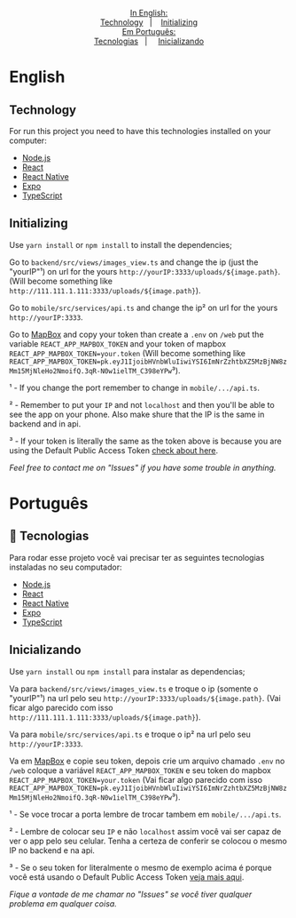 <p align="center">
  <a href="#-English:">In English:</a><br>
  <a href="#-Technology">Technology</a>&nbsp;&nbsp;&nbsp;|&nbsp;&nbsp;&nbsp;
  <a href="#-Initializing">Initializing</a><br>
  <a href="#-Português:">Em Português:</a><br>
  <a href="#Tecnologias">Tecnologias</a>&nbsp;&nbsp;&nbsp;|&nbsp;&nbsp;&nbsp;&nbsp;
  <a href="#-Inicializando">Inicializando</a>
</p>

# English

## Technology

For run this project you need to have this technologies installed on your computer:

- [Node.js]
- [React]
- [React Native]
- [Expo]
- [TypeScript]

## Initializing

Use ``yarn install`` or ``npm install`` to install the dependencies;

Go to ``backend/src/views/images_view.ts`` and change the ip (just the "yourIP"¹) on url for the yours ``http://yourIP:3333/uploads/${image.path}``. (Will become something like `http://111.111.1.111:3333/uploads/${image.path}`).

Go to ``mobile/src/services/api.ts`` and change the ip² on url for the yours ``http://yourIP:3333``.

Go to [MapBox][accmap] and copy your token than create a ``.env`` on ``/web`` put the variable ``REACT_APP_MAPBOX_TOKEN`` and your token of mapbox ``REACT_APP_MAPBOX_TOKEN=your.token`` (Will become something like ``REACT_APP_MAPBOX_TOKEN=pk.eyJ1IjoibHVnbWluIiwiYSI6ImNrZzhtbXZ5MzBjNW8zMm15MjNleHo2NmoifQ.3qR-N0w1ielTM_C398eYPw``³).



¹ - If you change the port remember to change in ``mobile/.../api.ts``.

² - Remember to put your ``IP`` and not ``localhost`` and then you'll be able to see the app on your phone. Also make shure that the IP is the same in backend and in api.

³ - If your token is literally the same as the token above is because you are using the Default Public Access Token [check about here][docmap].

*Feel free to contact me on "Issues" if you have some trouble in anything.*

# Português

## 🚀 Tecnologias

Para rodar esse projeto você vai precisar ter as seguintes tecnologias instaladas no seu computador:

- [Node.js]
- [React]
- [React Native]
- [Expo]
- [TypeScript]


## Inicializando

Use ``yarn install`` ou ``npm install`` para instalar as dependencias;

Va para ``backend/src/views/images_view.ts`` e troque o ip (somente o "yourIP"¹) na url pelo seu ``http://yourIP:3333/uploads/${image.path}``. (Vai ficar algo parecido com isso `http://111.111.1.111:3333/uploads/${image.path}`).

Va para ``mobile/src/services/api.ts`` e troque o ip² na url pelo seu ``http://yourIP:3333``.

Va em [MapBox][accmap] e copie seu token, depois crie um arquivo chamado ``.env`` no ``/web`` coloque a variável ``REACT_APP_MAPBOX_TOKEN`` e seu token do mapbox ``REACT_APP_MAPBOX_TOKEN=your.token`` (Vai ficar algo parecido com isso ``REACT_APP_MAPBOX_TOKEN=pk.eyJ1IjoibHVnbWluIiwiYSI6ImNrZzhtbXZ5MzBjNW8zMm15MjNleHo2NmoifQ.3qR-N0w1ielTM_C398eYPw``³).



¹ - Se voce trocar a porta lembre de trocar tambem em ``mobile/.../api.ts``.

² - Lembre de colocar seu ``IP`` e não ``localhost`` assim você vai ser capaz de ver o app pelo seu celular. Tenha a certeza de conferir se colocou o mesmo IP no backend e na api.

³ - Se o seu token for literalmente o mesmo de exemplo acima é porque você está usando o Default Public Access Token [veja mais aqui][docmap].

*Fique a vontade de me chamar no "Issues" se você tiver qualquer problema em qualquer coisa.*


<!-- Sources: -->

[Node.js]: https://nodejs.org/en/
[React]: https://reactjs.org
[React Native]: https://facebook.github.io/react-native/
[Expo]: https://expo.io/
[TypeScript]: https://www.typescriptlang.org/

[docmap]: https://docs.mapbox.com/accounts/overview/tokens/#default-public-access-token
[accmap]: https://account.mapbox.com/
